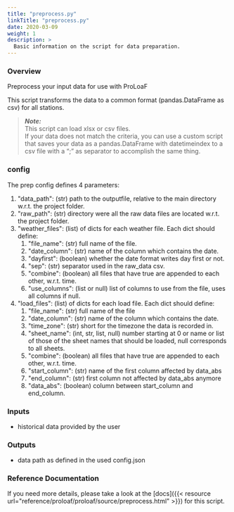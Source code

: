 ```yaml
---
title: "preprocess.py"
linkTitle: "preprocess.py"
date: 2020-03-09
weight: 1
description: >
  Basic information on the script for data preparation.
---
```

### Overview
Preprocess your input data for use with ProLoaF

This script transforms the data to a common format (pandas.DataFrame as csv) for all stations.

> **_Note:_** <br>
> This script can load xlsx or csv files. <br>
> If your data does not match the criteria, you can use a custom script that saves your data as a pandas.DataFrame with datetimeindex to a csv file with a “;” as separator to accomplish the same thing.


### config
The prep config defines 4 parameters:
1. "data_path": (str) path to the outputfile, relative to the main directory w.r.t. the project folder.
2. "raw_path": (str) directory were all the raw data files are located w.r.t. the project folder.
3. "weather_files": (list) of dicts for each weather file. Each dict should define:
    1. "file_name": (str) full name of the file.
    2. "date_column": (str) name of the column which contains the date.
    3. "dayfirst": (boolean) whether the date format writes day first or not.
    4. "sep": (str) separator used in the raw_data csv.
    5. "combine": (boolean) all files that have true are appended to each other, w.r.t. time.
    6. "use_columns": (list or null) list of columns to use from the file, uses all columns if null.
4. "load_files": (list) of dicts for each load file. Each dict should define:
    1. "file_name": (str) full name of the file
    2. "date_column": (str) name of the column which contains the date.
    3. "time_zone": (str) short for the timezone the data is recorded in.
    4. "sheet_name": (int, str, list, null) number starting at 0 or name or list of those of the sheet names that should be loaded, null corresponds to all sheets.
    5. "combine": (boolean) all files that have true are appended to each other, w.r.t. time.
    6. "start_column": (str) name of the first column affected by data_abs
    7. "end_column": (str) first column not affected by data_abs anymore
    8. "data_abs": (boolean) column between start_column and end_column.

### Inputs
* historical data provided by the user

### Outputs
* data path as defined in the used config.json

### Reference Documentation
If you need more details, please take a look at the [docs]({{< resource url="reference/proloaf/proloaf/source/preprocess.html" >}}) for 
this script.